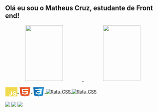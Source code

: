 
## Olá eu sou o Matheus Cruz, estudante de Front end!
<div align="center">
  <a href="https://github.com/matheusw33">
  <img height="180em" width="49%" src="https://github-readme-stats.vercel.app/api?username=matheusw33&show_icons=true&theme=dracula&include_all_commits=true&count_private=true"/>
  <img height="180em" width="49%"  src="https://github-readme-stats.vercel.app/api/top-langs/?username=matheusw33&layout=compact&langs_count=7&theme=dracula"/>    
</div>
  
<div style="display: inline_block"><br>
  <img align="center" alt="Rafa-Js" height="30" width="40" src="https://raw.githubusercontent.com/devicons/devicon/master/icons/javascript/javascript-plain.svg">
  <img align="center" alt="Rafa-HTML" height="30" width="40" src="https://raw.githubusercontent.com/devicons/devicon/master/icons/html5/html5-original.svg">
  <img align="center" alt="Rafa-CSS" height="30" width="40" src="https://raw.githubusercontent.com/devicons/devicon/master/icons/css3/css3-original.svg">
  <img align="center" alt="Rafa-CSS" height="35" width="40" src="https://img.icons8.com/color/48/000000/sass.png"/>
  <img align="center" alt="Rafa-CSS" height="35" width="40"  src="https://img.icons8.com/material-rounded/24/ffffff/github.png"/>
</div>
  
  <div>   
    <br>
  <a href="https://instagram.com/rlxmts" target="_blank"><img src="https://img.shields.io/badge/-Instagram-%23E4405F?style=for-the-badge&logo=instagram&logoColor=white" target="_blank"></a>
  <a href = "mailto:matheusw3314@gmail.com"><img src="https://img.shields.io/badge/-Gmail-%23333?style=for-the-badge&logo=gmail&logoColor=white" target="_blank"></a>
  <a href="https://www.linkedin.com/in/matheuscruzw16" target="_blank"><img src="https://img.shields.io/badge/-LinkedIn-%230077B5?style=for-the-badge&logo=linkedin&logoColor=white" target="_blank"></a> 
 
</div>
